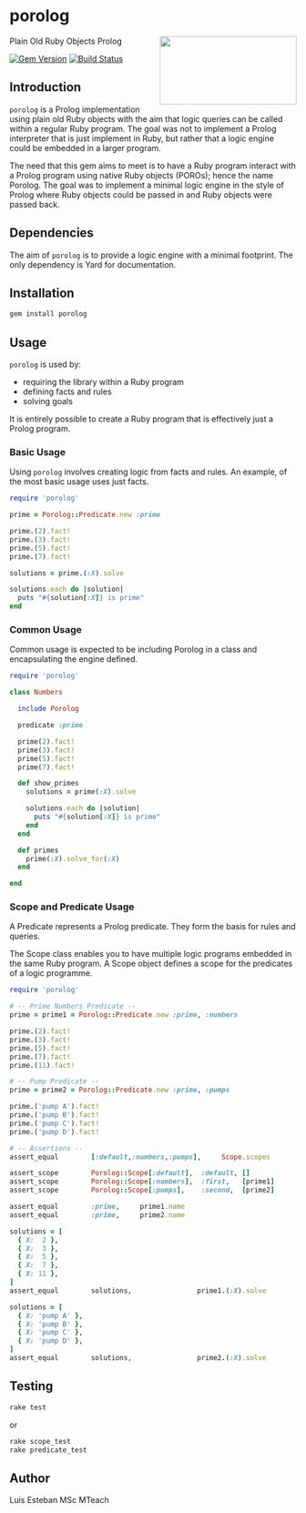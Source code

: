# porolog

<img src="https://repository-images.githubusercontent.com/131847563/b3754100-636a-11e9-995b-20d409b992c9" width="240" height="120" align="right" />

Plain Old Ruby Objects Prolog

[![Gem Version](https://badge.fury.io/rb/porolog.svg)](https://badge.fury.io/rb/porolog)
[![Build Status](https://travis-ci.com/wizardofosmium/porolog.svg?branch=master)](https://travis-ci.com/wizardofosmium/porolog)

## Introduction

`porolog` is a Prolog implementation using plain old Ruby objects with the aim that
logic queries can be called within a regular Ruby program.  The goal was not to
implement a Prolog interpreter that is just implement in Ruby, but rather that
a logic engine could be embedded in a larger program.

The need that this gem aims to meet is to have a Ruby program interact with a Prolog
program using native Ruby objects (POROs); hence the name Porolog.
The goal was to implement a minimal logic engine in the style of Prolog where
Ruby objects could be passed in and Ruby objects were passed back.

## Dependencies

The aim of `porolog` is to provide a logic engine with a minimal footprint.
The only dependency is Yard for documentation.

## Installation

```bash
gem install porolog
```

## Usage

`porolog` is used by:

* requiring the library within a Ruby program
* defining facts and rules
* solving goals

It is entirely possible to create a Ruby program that is effectively just a Prolog program.

### Basic Usage

Using `porolog` involves creating logic from facts and rules.
An example, of the most basic usage uses just facts.

```ruby
require 'porolog'

prime = Porolog::Predicate.new :prime

prime.(2).fact!
prime.(3).fact!
prime.(5).fact!
prime.(7).fact!

solutions = prime.(:X).solve

solutions.each do |solution|
  puts "#{solution[:X]} is prime"
end
```

### Common Usage

Common usage is expected to be including Porolog in a class and encapsulating the engine defined.

```ruby
require 'porolog'

class Numbers

  include Porolog

  predicate :prime

  prime(2).fact!
  prime(3).fact!
  prime(5).fact!
  prime(7).fact!

  def show_primes
    solutions = prime(:X).solve

    solutions.each do |solution|
      puts "#{solution[:X]} is prime"
    end
  end

  def primes
    prime(:X).solve_for(:X)
  end

end
```

### Scope and Predicate Usage

A Predicate represents a Prolog predicate.  They form the basis for rules and queries.

The Scope class enables you to have multiple logic programs embedded in the same
Ruby program.  A Scope object defines a scope for the predicates of a logic programme.

```ruby
require 'porolog'

# -- Prime Numbers Predicate --
prime = prime1 = Porolog::Predicate.new :prime, :numbers

prime.(2).fact!
prime.(3).fact!
prime.(5).fact!
prime.(7).fact!
prime.(11).fact!

# -- Pump Predicate --
prime = prime2 = Porolog::Predicate.new :prime, :pumps

prime.('pump A').fact!
prime.('pump B').fact!
prime.('pump C').fact!
prime.('pump D').fact!

# -- Assertions --
assert_equal        [:default,:numbers,:pumps],     Scope.scopes

assert_scope        Porolog::Scope[:default],  :default, []
assert_scope        Porolog::Scope[:numbers],  :first,   [prime1]
assert_scope        Porolog::Scope[:pumps],    :second,  [prime2]

assert_equal        :prime,     prime1.name
assert_equal        :prime,     prime2.name

solutions = [
  { X:  2 },
  { X:  3 },
  { X:  5 },
  { X:  7 },
  { X: 11 },
]
assert_equal        solutions,                prime1.(:X).solve

solutions = [
  { X: 'pump A' },
  { X: 'pump B' },
  { X: 'pump C' },
  { X: 'pump D' },
]
assert_equal        solutions,                prime2.(:X).solve
```

## Testing

```bash
rake test
```

or

```bash
rake scope_test
rake predicate_test
```

## Author

Luis Esteban MSc MTeach

